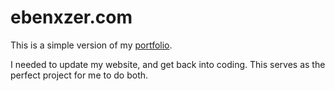 # ebenxzer.com
This is a simple version of my <a href="www.ebenezergavieres.com">portfolio</a>.

I needed to update my website, and get back into coding. This serves as the perfect project for me to do both.
